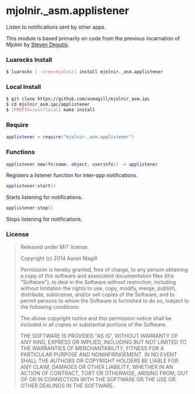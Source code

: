mjolnir._asm.applistener
========================

Listen to notifications sent by other apps.

This module is based primarily on code from the previous incarnation of Mjolnir by [Steven Degutis](https://github.com/sdegutis/).

### Luarocks Install
~~~bash
$ luarocks [--tree=mjolnir] install mjolnir._asm.applistener
~~~

### Local Install
~~~bash
$ git clone https://github.com/asmagill/mjolnir_asm.ipc
$ cd mjolnir_asm.ipc/applistener
$ [PREFIX=/usr/local] make install
~~~

### Require

~~~lua
applistener = require("mjolnir._asm.applistener")
~~~

### Functions

~~~lua
applistener.new(fn(name, object, userinfo)) -> applistener
~~~
Registers a listener function for inter-app notifications.

~~~lua
applistener:start()
~~~
Starts listening for notifications.

~~~lua
applistener:stop()
~~~
Stops listening for notifications.

### License

> Released under MIT license.
>
> Copyright (c) 2014 Aaron Magill
>
> Permission is hereby granted, free of charge, to any person obtaining a copy
> of this software and associated documentation files (the "Software"), to deal
> in the Software without restriction, including without limitation the rights
> to use, copy, modify, merge, publish, distribute, sublicense, and/or sell
> copies of the Software, and to permit persons to whom the Software is
> furnished to do so, subject to the following conditions:
>
> The above copyright notice and this permission notice shall be included in
> all copies or substantial portions of the Software.
>
> THE SOFTWARE IS PROVIDED "AS IS", WITHOUT WARRANTY OF ANY KIND, EXPRESS OR
> IMPLIED, INCLUDING BUT NOT LIMITED TO THE WARRANTIES OF MERCHANTABILITY,
> FITNESS FOR A PARTICULAR PURPOSE AND NONINFRINGEMENT. IN NO EVENT SHALL THE
> AUTHORS OR COPYRIGHT HOLDERS BE LIABLE FOR ANY CLAIM, DAMAGES OR OTHER
> LIABILITY, WHETHER IN AN ACTION OF CONTRACT, TORT OR OTHERWISE, ARISING FROM,
> OUT OF OR IN CONNECTION WITH THE SOFTWARE OR THE USE OR OTHER DEALINGS IN
> THE SOFTWARE.
